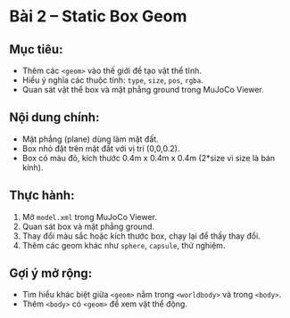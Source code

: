 # Bài 2 – Static Box Geom

## Mục tiêu:
- Thêm các `<geom>` vào thế giới để tạo vật thể tĩnh.
- Hiểu ý nghĩa các thuộc tính: `type`, `size`, `pos`, `rgba`.
- Quan sát vật thể box và mặt phẳng ground trong MuJoCo Viewer.

## Nội dung chính:
- Mặt phẳng (plane) dùng làm mặt đất.
- Box nhỏ đặt trên mặt đất với vị trí (0,0,0.2).
- Box có màu đỏ, kích thước 0.4m x 0.4m x 0.4m (2*size vì size là bán kính).

## Thực hành:
1. Mở `model.xml` trong MuJoCo Viewer.
2. Quan sát box và mặt phẳng ground.
3. Thay đổi màu sắc hoặc kích thước box, chạy lại để thấy thay đổi.
4. Thêm các geom khác như `sphere`, `capsule`, thử nghiệm.

## Gợi ý mở rộng:
- Tìm hiểu khác biệt giữa `<geom>` nằm trong `<worldbody>` và trong `<body>`.
- Thêm `<body>` có `<geom>` để xem vật thể động.

